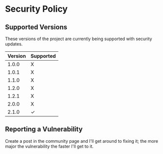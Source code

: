 # Security Policy

## Supported Versions

These versions of the project are
currently being supported with security updates.

| Version | Supported |
|---------|-----------|
| 1.0.0   | X         |
| 1.0.1   | X         |
| 1.1.0   | X         |
| 1.2.0   | X         |
| 1.2.1   | X         |
| 2.0.0   | X         |
| 2.1.0   | ✓         |

## Reporting a Vulnerability

Create a post in the community page and I'll get around to fixing it; the more major the vulnerability the faster I'll get to it.

